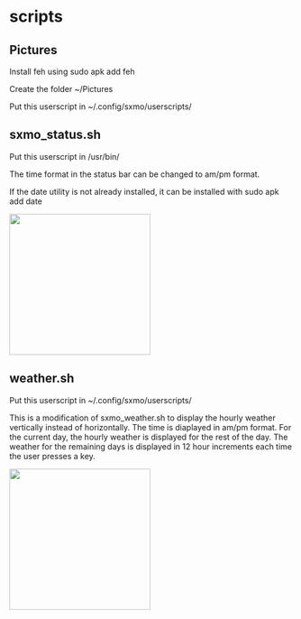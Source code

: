 # scripts

## Pictures
Install feh using
sudo apk add feh

Create the folder ~/Pictures

Put this userscript in ~/.config/sxmo/userscripts/

## sxmo_status.sh
Put this userscript in /usr/bin/

The time format in the status bar can be changed to am/pm format.

If the date utility is not already installed, it can be installed with
sudo apk add date

<img src="https://github.com/ColeGirders/userscripts/blob/main/status_bar_time_format.png" width="250"/>


## weather.sh

Put this userscript in ~/.config/sxmo/userscripts/

This is a modification of sxmo_weather.sh to display the hourly weather vertically instead of horizontally.  The time is diaplayed in am/pm format.  For the current day, the hourly weather is displayed for the rest of the day.  The weather for the remaining days is displayed in 12 hour increments each time the  user presses a key.


<img src="https://github.com/ColeGirders/userscripts/blob/main/sxmo_weather.jpg" width="250"/>

